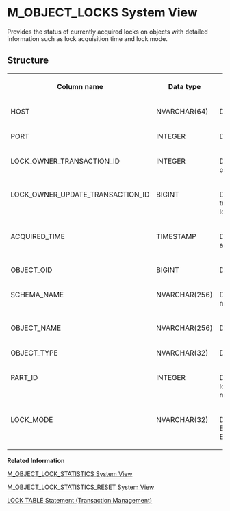 <!-- loio20b66f9475191014b981b6b2b5432e61 -->

# M\_OBJECT\_LOCKS System View

Provides the status of currently acquired locks on objects with detailed information such as lock acquisition time and lock mode.



<a name="loio20b66f9475191014b981b6b2b5432e61___m__o_b_j_e_c_t__l_o_c_k_s_1struct_M_OBJECT_LOCKS"/>

## Structure


<table>
<tr>
<th valign="top">

Column name

</th>
<th valign="top">

Data type

</th>
<th valign="top">

Description

</th>
</tr>
<tr>
<td valign="top">

HOST

</td>
<td valign="top">

NVARCHAR\(64\)

</td>
<td valign="top">

Displays the host name.

</td>
</tr>
<tr>
<td valign="top">

PORT

</td>
<td valign="top">

INTEGER

</td>
<td valign="top">

Displays the internal port.

</td>
</tr>
<tr>
<td valign="top">

LOCK\_OWNER\_TRANSACTION\_ID

</td>
<td valign="top">

INTEGER

</td>
<td valign="top">

Displays the transaction object ID owning the lock.

</td>
</tr>
<tr>
<td valign="top">

LOCK\_OWNER\_UPDATE\_TRANSACTION\_ID

</td>
<td valign="top">

BIGINT

</td>
<td valign="top">

Displays the write transaction ID owning the lock.

</td>
</tr>
<tr>
<td valign="top">

ACQUIRED\_TIME

</td>
<td valign="top">

TIMESTAMP

</td>
<td valign="top">

Displays the lock acquisition time.

</td>
</tr>
<tr>
<td valign="top">

OBJECT\_OID

</td>
<td valign="top">

BIGINT

</td>
<td valign="top">

Displays the object OID.

</td>
</tr>
<tr>
<td valign="top">

SCHEMA\_NAME

</td>
<td valign="top">

NVARCHAR\(256\)

</td>
<td valign="top">

Displays the schema name.

</td>
</tr>
<tr>
<td valign="top">

OBJECT\_NAME

</td>
<td valign="top">

NVARCHAR\(256\)

</td>
<td valign="top">

Displays the object name.

</td>
</tr>
<tr>
<td valign="top">

OBJECT\_TYPE

</td>
<td valign="top">

NVARCHAR\(32\)

</td>
<td valign="top">

Displays the object type.

</td>
</tr>
<tr>
<td valign="top">

PART\_ID

</td>
<td valign="top">

INTEGER

</td>
<td valign="top">

Displays the ID of the locked partition, or 0 for a non-partition lock.

</td>
</tr>
<tr>
<td valign="top">

LOCK\_MODE

</td>
<td valign="top">

NVARCHAR\(32\)

</td>
<td valign="top">

Displays the lock mode: EXCLUSIVE/INTENTIONAL EXCLUSIVE

</td>
</tr>
</table>

**Related Information**  


[M\_OBJECT\_LOCK\_STATISTICS System View](m-object-lock-statistics-system-view-20b611c.md "Provides lock contention statistics, including lock wait count, wait time, and failed count, for each object.")

[M\_OBJECT\_LOCK\_STATISTICS\_RESET System View](m-object-lock-statistics-reset-system-view-20b644f.md "Provides lock contention statistics, including lock wait count, wait time, and failed count for each object since the last reset.")

[LOCK TABLE Statement \(Transaction Management\)](../../010-SQL-Reference/012-SQL-Statements/lock-table-statement-transaction-management-20f88d8.md "Acquires an exclusive lock for a table.")

